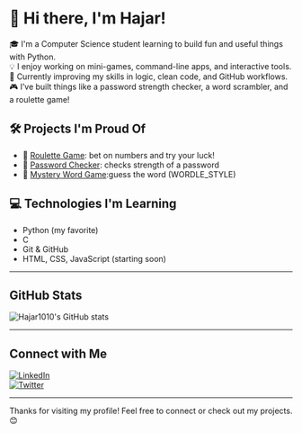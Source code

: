 

# 👋 Hi there, I'm Hajar!

🎓 I'm a Computer Science student learning to build fun and useful things with Python.    
💡 I enjoy working on mini-games, command-line apps, and interactive tools.  
🌱 Currently improving my skills in logic, clean code, and GitHub workflows.  
🎮 I’ve built things like a password strength checker, a word scrambler, and a roulette game!

## 🛠️ Projects I'm Proud Of

- 🎲 [Roulette Game](https://github.com/Hajar1010/roulette-game): bet on numbers and try your luck!
- 🔐 [Password Checker](https://github.com/Hajar1010/password-checker): checks strength of a password
- 🧠 [Mystery Word Game](https://github.com/Hajar1010/guess-the-word):guess the word (WORDLE_STYLE)

## 💻 Technologies I'm Learning

- Python (my favorite)
- C
- Git & GitHub
- HTML, CSS, JavaScript (starting soon)
---

## GitHub Stats

![Hajar1010's GitHub stats](https://github-readme-stats.vercel.app/api?username=Hajar1010&show_icons=true&theme=radical)

---

## Connect with Me

[![LinkedIn](https://img.shields.io/badge/LinkedIn-blue?logo=linkedin&style=flat-square)](https://www.linkedin.com/in/hajaressalihi/)  
[![Twitter](https://img.shields.io/badge/Twitter-1DA1F2?logo=twitter&style=flat-square)](https://twitter.com/hajar1010)  

---

Thanks for visiting my profile! Feel free to connect or check out my projects. 😊

